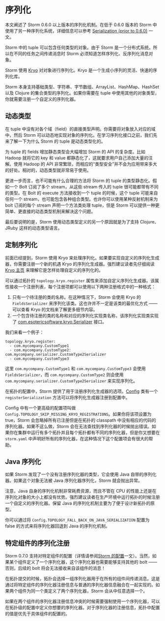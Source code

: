 # 序列化

本文阐述了 Storm 0.6.0 以上版本的序列化机制。在低于 0.6.0 版本的 Storm 中使用了另一种序列化系统，详细信息可以参考 [Serialization (prior to 0.6.0)][1] 一文。

Storm 中的 tuple 可以包含任何类型的对象。由于 Storm 是一个分布式系统，所以在不同的任务之间传递消息时 Storm 必须知道怎样序列化、反序列化消息对象。

Storm 使用 [Kryo][2] 对对象进行序列化。Kryo 是一个生成小序列的灵活、快速的序列化库。

Storm 本身支持基础类型、字符串、字节数组、ArrayList、HashMap、HashSet 以及 Clojure 的集合类型的序列化。如果你需要在 tuple 中使用其他的对象类型，你就需要注册一个自定义的序列化器。

## 动态类型

在 tuple 中没有对各个域（field）的直接类型声明。你需要将对象放入对应的域中，然后 Storm 可以动态地实现对象的序列化。在学习序列化接口之前，我们先来了解一下为什么 Storm 的 tuple 是动态类型化的。

为 tuple 的 fields 增加静态类型会大幅增加 Storm 的 API 的复杂度。比如 Hadoop 就将它的 key 和 value 都静态化了，这就要求用户自己添加大量的注解。使用 Hadoop 的 API 非常繁琐，而相应的“类型安全”并不会为应用带来多大的好处。相对的，动态类型就非常易于使用。

更进一步而言，也不可能有什么合理的方法将 Storm 的 tuple 的类型静态化。假如一个 Bolt 订阅了多个 stream，从这些 stream 传入的 tuple 很可能都带有不同的类型。在 Bolt 的 execute 方法接收到一个 tuple 的时候，这个 tuple 可能来自任何一个 stream，也可能包含各种组合类型。也许你可以使用某种反射机制来为 bolt 订阅的每个 stream 声明一个方法类处理 tuple，但是 Storm 可以提供一种更简单、更直接的动态类型机制来解决这个问题。

最后要说明的是，Storm 使用动态类型定义的另一个原因就是为了支持 Clojure、JRuby 这样的动态类型语言。

## 定制序列化

前面已经提到，Storm 使用 Kryo 来处理序列化。如果要实现自定义的序列化生成器，你需要注册一个新的机遇 Kryo  的序列化生成器。强烈建议读者先仔细阅读 [Kryo 主页][2] 来理解它是怎样处理自定义的序列化的。

可以通过拓扑的 `topology.kryo.register` 属性来添加自定义序列化生成器。该属性接收一个注册列表，每个注册项都可以使用以下两种注册格式中的一种格式：

1. 只有一个待注册的类的名称。在这种情况下，Storm 会使用 Kryo 的 `FieldsSerializer` 来序列化该类。这也许并不一定是该类的最优化方式 —— 可以查看 Kryo 的文档来了解更多细节内容。
2. 一个包含待注册的类的名称和对应的序列化实现类名称，该序列化实现类实现了 [com.esotericsoftware.kryo.Serializer][3] 接口。

我们来看一个例子：

```
topology.kryo.register:
  - com.mycompany.CustomType1
  - com.mycompany.CustomType2: com.mycompany.serializer.CustomType2Serializer
  - com.mycompany.CustomType3
```

这里 `com.mycompany.CustomType1` 和 `com.mycompany.CustomType3` 会使用 `FieldsSerializer`，而 `com.mycompany.CustomType2` 则会使用 `com.mycompany.serializer.CustomType2Serializer` 来实现序列化。

在拓扑的配置中，Storm 提供了用于注册序列化生成器的选项。[Config][4] 类有一个 `registerSerialization` 方法可以将序列化生成器注册到配置中。

Config 中有一个更高级的配置项叫做 `Config.TOPOLOGY_SKIP_MISSING_KRYO_REGISTRATIONS`。如果你将该项设置为 true，Storm 会忽略掉所有已注册但是在拓扑的 classpath 中没有相应的代码的序列化器。如果不这么做，Storm 会在无法查找到序列化器的时候抛出错误。如果你在集群中运行有多个拓扑并且每个拓扑都有不同的序列化器，但是你又想要在 `storm.yaml` 中声明好所有的序列化器，在这种情况下这个配置项会有很大的帮助。

## Java 序列化

如果 Storm 发现了一个没有注册序列化器的类型，它会使用 Java 自带的序列化器。如果这个对象无法被 Java 序列化器序列化，Storm 就会抛出异常。

注意，Java 自身的序列化机制非常耗费资源，而且不管在 CPU 的性能上还是在序列化对象的大小上都没有优势。强烈建议读者在生产环境中运行拓扑的时候注册一个自定义的序列化器。保留 Java 的序列化机制主要为了便于设计新拓扑的原型。

你可以通过将 `Config.TOPOLOGY_FALL_BACK_ON_JAVA_SERIALIZATION` 配置为 false 的方式来将序列化器回退到 Java 的序列化机制。

## 特定组件的序列化注册

Storm 0.7.0 支持对特定组件的配置（详情请参阅[Storm 的配置][5]一文）。当然，如果某个组件定义了一个序列化器，这个序列化器也需要能够支持其他的 bolt —— 否则，后续的 bolt 将会无法接收来自该组件的消息！

在拓扑提交的时候，拓扑会选择一组序列化器用于在所有的组件间传递消息。这是通过将特定组件的序列化器注册信息与普通的序列化器信息融合在一起实现的。如果两个组件为同一个类定义了两个序列化器，Storm 会从中任意选择一个。

如果在两个组件的序列化器注册信息冲突的时候需要强制使用一个序列化器，可以在拓扑级的配置中定义你想要的序列化器。对于序列化器的注册信息，拓扑中配置的值是优先于具体组件的配置的。


[1]: http://storm.apache.org/documentation/Serialization-(prior-to-0.6.0).html
[2]: https://github.com/EsotericSoftware/kryo
[3]: http://code.google.com/p/kryo/source/browse/trunk/src/com/esotericsoftware/kryo/Serializer.java
[4]: http://storm.apache.org/javadoc/apidocs/backtype/storm/Config.html
[5]: https://github.com/weyo/Storm-Documents/blob/master/Manual/zh/Configuration.md
